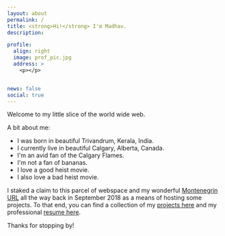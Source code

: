 ```yaml
---
layout: about
permalink: /
title: <strong>Hi!</strong> I'm Madhav.
description: 

profile:
  align: right
  image: prof_pic.jpg
  address: >
    <p></p>


news: false
social: true
---
```


Welcome to my little slice of the world wide web. 

A bit about me:

+ I was born in beautiful Trivandrum, Kerala, India.
+ I currently live in beautiful Calgary, Alberta, Canada.
+ I'm an avid fan of the Calgary Flames.
+ I'm not a fan of bananas.
+ I love a good heist movie.
+ I also love a bad heist movie.

I staked a claim to this parcel of webspace and my wonderful [Montenegrin URL](https://en.wikipedia.org/wiki/.me) all the way back in September 2018 as a means of hosting some projects. To that end, you can find a collection of my [projects here](projects/) and my professional [resume here](resume/).



Thanks for stopping by!
